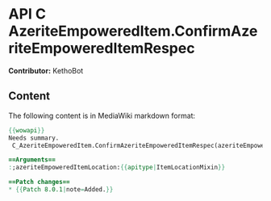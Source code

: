 # API C AzeriteEmpoweredItem.ConfirmAzeriteEmpoweredItemRespec

**Contributor:** KethoBot

## Content

The following content is in MediaWiki markdown format:

```mediawiki
{{wowapi}}
Needs summary.
 C_AzeriteEmpoweredItem.ConfirmAzeriteEmpoweredItemRespec(azeriteEmpoweredItemLocation)

==Arguments==
:;azeriteEmpoweredItemLocation:{{apitype|ItemLocationMixin}}

==Patch changes==
* {{Patch 8.0.1|note=Added.}}
```